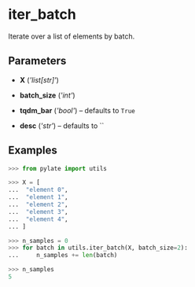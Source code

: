 # iter_batch

Iterate over a list of elements by batch.



## Parameters

- **X** (*'list[str]'*)

- **batch_size** (*'int'*)

- **tqdm_bar** (*'bool'*) – defaults to `True`

- **desc** (*'str'*) – defaults to ``



## Examples

```python
>>> from pylate import utils

>>> X = [
...  "element 0",
...  "element 1",
...  "element 2",
...  "element 3",
...  "element 4",
... ]

>>> n_samples = 0
>>> for batch in utils.iter_batch(X, batch_size=2):
...     n_samples += len(batch)

>>> n_samples
5
```
